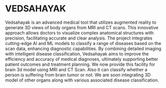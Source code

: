 # VEDSAHAYAK

Vedsahayak is an advanced medical tool that utilizes augmented reality to generate 3D views of body organs from MRI and CT scans. This innovative approach allows doctors to visualize complex anatomical structures with precision, facilitating accurate and clear analysis. The project integrates cutting-edge AI and ML models to classify a range of diseases based on the scan data, enhancing diagnostic capabilities. By combining detailed imaging with intelligent disease classification, Vedsahayak aims to improve the efficiency and accuracy of medical diagnoses, ultimately supporting better patient outcomes and treatment planning.
We now provide this facility for brain 3d model using MRI and CT Scan. Also it can classify whether a person is suffering from brain tumor or not.
We are soon integrating 3D model of other organs along with various associated disease classification.
